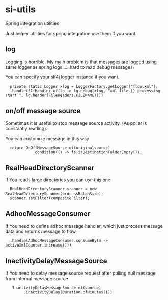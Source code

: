 # si-utils
 
 Spring integration utilities

 Just helper utilities for spring integration use them if you want.

## log
 Logging is horrible. My main problem is that messages are logged using 
 same logger as spring logs .....hard to read debug messages.

 You can specify your slf4j logger instance if you want.

~~~
  private static Logger xlog = LoggerFactory.getLogger("flow.xml");
  .handle(SlfHandler.of(lg -> lg.debug(xlog, "xml file {} processing start ", lg.header(FileHeaders.FILENAME))))
~~~

## on/off message source

 Sometimes it is useful to stop message source activity. (As poller is constantly reading).

 You can customize message in this way
~~~
  return OnOffMessageSource.of(originalsource)
            .condition(() -> fs.isDestinationFolderEmpty());
~~~

## RealHeadDirectoryScanner

 if You reads large directories you can use this one 

~~~
  RealHeadDirectoryScanner scanner = new RealHeadDirectoryScanner(processBatchSize);
  scanner.setFilter(compositeFilter);
~~~

## AdhocMessageConsumer

 If You need to define adhoc message handler, which just process message data and 
 returns message to flow.

~~~
  .handle(AdhocMessageConsumer.consumeBy(m -> activeXmlCounter.increase()))  
~~~

## InactivityDelayMessageSource

 If You need to delay message source request after pulling null message from internal 
 message source.

~~~
   InactivityDelayMessageSource.of(source)
        .inactivityDelay(Duration.ofMinutes(1))
~~~
